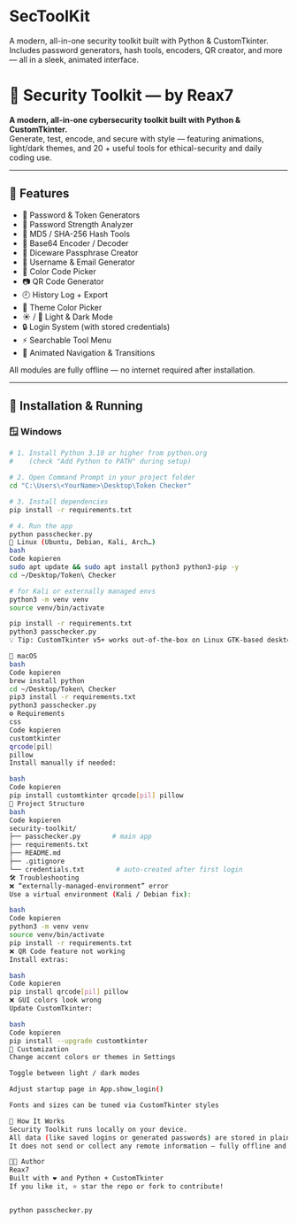 # SecToolKit
A modern, all-in-one security toolkit built with Python &amp; CustomTkinter. Includes password generators, hash tools, encoders, QR creator, and more — all in a sleek, animated interface.

# 🔐 Security Toolkit — by Reax7
**A modern, all-in-one cybersecurity toolkit built with Python & CustomTkinter.**  
Generate, test, encode, and secure with style — featuring animations, light/dark themes, and 20 + useful tools for ethical-security and daily coding use.

---

## 🚀 Features
- 🔑 Password & Token Generators  
- 🧠 Password Strength Analyzer  
- 🧩 MD5 / SHA-256 Hash Tools  
- 🧬 Base64 Encoder / Decoder  
- 🎲 Diceware Passphrase Creator  
- 📧 Username & Email Generator  
- 🎨 Color Code Picker  
- 📷 QR Code Generator  
- 🕘 History Log + Export  
- 🌈 Theme Color Picker  
- ☀️ / 🌙 Light & Dark Mode  
- 🔒 Login System (with stored credentials)  
- ⚡ Searchable Tool Menu  
- 🎡 Animated Navigation & Transitions  

All modules are fully offline — no internet required after installation.

---

## 🧰 Installation & Running

### 🪟 Windows
```bash
# 1. Install Python 3.10 or higher from python.org
#    (check "Add Python to PATH" during setup)

# 2. Open Command Prompt in your project folder
cd "C:\Users\<YourName>\Desktop\Token Checker"

# 3. Install dependencies
pip install -r requirements.txt

# 4. Run the app
python passchecker.py
🐧 Linux (Ubuntu, Debian, Kali, Arch…)
bash
Code kopieren
sudo apt update && sudo apt install python3 python3-pip -y
cd ~/Desktop/Token\ Checker

# for Kali or externally managed envs
python3 -m venv venv
source venv/bin/activate

pip install -r requirements.txt
python3 passchecker.py
💡 Tip: CustomTkinter v5+ works out-of-the-box on Linux GTK-based desktops.

🍎 macOS
bash
Code kopieren
brew install python
cd ~/Desktop/Token\ Checker
pip3 install -r requirements.txt
python3 passchecker.py
⚙️ Requirements
css
Code kopieren
customtkinter
qrcode[pil]
pillow
Install manually if needed:

bash
Code kopieren
pip install customtkinter qrcode[pil] pillow
🧱 Project Structure
bash
Code kopieren
security-toolkit/
├── passchecker.py        # main app
├── requirements.txt
├── README.md
├── .gitignore
└── credentials.txt        # auto-created after first login
🛠️ Troubleshooting
❌ “externally-managed-environment” error
Use a virtual environment (Kali / Debian fix):

bash
Code kopieren
python3 -m venv venv
source venv/bin/activate
pip install -r requirements.txt
❌ QR Code feature not working
Install extras:

bash
Code kopieren
pip install qrcode[pil] pillow
❌ GUI colors look wrong
Update CustomTkinter:

bash
Code kopieren
pip install --upgrade customtkinter
🎨 Customization
Change accent colors or themes in Settings

Toggle between light / dark modes

Adjust startup page in App.show_login()

Fonts and sizes can be tuned via CustomTkinter styles

🧠 How It Works
Security Toolkit runs locally on your device.
All data (like saved logins or generated passwords) are stored in plain text only on your machine.
It does not send or collect any remote information — fully offline and safe for testing or educational use.

🧑‍💻 Author
Reax7
Built with ❤️ and Python + CustomTkinter
If you like it, ⭐ star the repo or fork to contribute!


python passchecker.py

